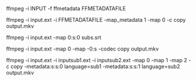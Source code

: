 ffmpeg -i INPUT -f ffmetadata FFMETADATAFILE

ffmpeg -i input.ext -i FFMETADATAFILE -map_metadata 1 -map 0 -c copy output.mkv

ffmpeg -i input.ext -map 0:s:0 subs.srt

ffmpeg -i input.ext -map 0 -map -0:s -codec copy output.mkv

ffmpeg -i input.ext -i inputsub1.ext -i inputsub2.ext -map 0 -map 1 -map 2 -c copy -metadata:s:s:0 language=sub1 -metadata:s:s:1 language=sub2 output.mkv
